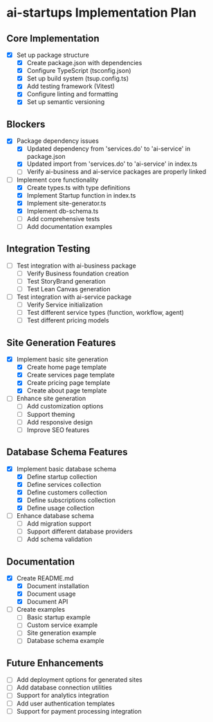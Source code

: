# ai-startups Implementation Plan

## Core Implementation

- [x] Set up package structure
  - [x] Create package.json with dependencies
  - [x] Configure TypeScript (tsconfig.json)
  - [x] Set up build system (tsup.config.ts)
  - [x] Add testing framework (Vitest)
  - [x] Configure linting and formatting
  - [x] Set up semantic versioning

## Blockers

- [x] Package dependency issues
  - [x] Updated dependency from 'services.do' to 'ai-service' in package.json
  - [x] Updated import from 'services.do' to 'ai-service' in index.ts
  - [ ] Verify ai-business and ai-service packages are properly linked

- [ ] Implement core functionality
  - [x] Create types.ts with type definitions
  - [x] Implement Startup function in index.ts
  - [x] Implement site-generator.ts
  - [x] Implement db-schema.ts
  - [ ] Add comprehensive tests
  - [ ] Add documentation examples

## Integration Testing

- [ ] Test integration with ai-business package
  - [ ] Verify Business foundation creation
  - [ ] Test StoryBrand generation
  - [ ] Test Lean Canvas generation

- [ ] Test integration with ai-service package
  - [ ] Verify Service initialization
  - [ ] Test different service types (function, workflow, agent)
  - [ ] Test different pricing models

## Site Generation Features

- [x] Implement basic site generation
  - [x] Create home page template
  - [x] Create services page template
  - [x] Create pricing page template
  - [x] Create about page template
- [ ] Enhance site generation
  - [ ] Add customization options
  - [ ] Support theming
  - [ ] Add responsive design
  - [ ] Improve SEO features

## Database Schema Features

- [x] Implement basic database schema
  - [x] Define startup collection
  - [x] Define services collection
  - [x] Define customers collection
  - [x] Define subscriptions collection
  - [x] Define usage collection
- [ ] Enhance database schema
  - [ ] Add migration support
  - [ ] Support different database providers
  - [ ] Add schema validation

## Documentation

- [x] Create README.md
  - [x] Document installation
  - [x] Document usage
  - [x] Document API
- [ ] Create examples
  - [ ] Basic startup example
  - [ ] Custom service example
  - [ ] Site generation example
  - [ ] Database schema example

## Future Enhancements

- [ ] Add deployment options for generated sites
- [ ] Add database connection utilities
- [ ] Support for analytics integration
- [ ] Add user authentication templates
- [ ] Support for payment processing integration
